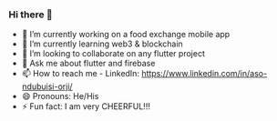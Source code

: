 ### Hi there 👋



- 🔭 I’m currently working on a food exchange mobile app
- 🌱 I’m currently learning web3 & blockchain
- 👯 I’m looking to collaborate on any flutter project
- 💬 Ask me about flutter and firebase
- 📫 How to reach me - LinkedIn: https://www.linkedin.com/in/aso-ndubuisi-orji/
- 😄 Pronouns: He/His
- ⚡ Fun fact: I am very CHEERFUL!!!

